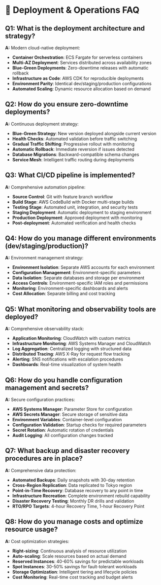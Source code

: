 # 🚀 Deployment & Operations FAQ

## **Q1: What is the deployment architecture and strategy?**
**A:** Modern cloud-native deployment:
- **Container Orchestration**: ECS Fargate for serverless containers
- **Multi-AZ Deployment**: Services distributed across availability zones
- **Blue-Green Deployments**: Zero-downtime releases with automatic rollback
- **Infrastructure as Code**: AWS CDK for reproducible deployments
- **Environment Parity**: Identical dev/staging/production configurations
- **Automated Scaling**: Dynamic resource allocation based on demand

## **Q2: How do you ensure zero-downtime deployments?**
**A:** Continuous deployment strategy:
- **Blue-Green Strategy**: New version deployed alongside current version
- **Health Checks**: Automated validation before traffic switching
- **Gradual Traffic Shifting**: Progressive rollout with monitoring
- **Automatic Rollback**: Immediate reversion if issues detected
- **Database Migrations**: Backward-compatible schema changes
- **Service Mesh**: Intelligent traffic routing during deployments

## **Q3: What CI/CD pipeline is implemented?**
**A:** Comprehensive automation pipeline:
- **Source Control**: Git with feature branch workflow
- **Build Stage**: AWS CodeBuild with Docker multi-stage builds
- **Testing Stage**: Automated unit, integration, and security tests
- **Staging Deployment**: Automatic deployment to staging environment
- **Production Deployment**: Approved deployment with monitoring
- **Post-deployment**: Automated verification and health checks

## **Q4: How do you manage different environments (dev/staging/production)?**
**A:** Environment management strategy:
- **Environment Isolation**: Separate AWS accounts for each environment
- **Configuration Management**: Environment-specific parameters
- **Data Isolation**: Separate databases and storage per environment
- **Access Controls**: Environment-specific IAM roles and permissions
- **Monitoring**: Environment-specific dashboards and alerts
- **Cost Allocation**: Separate billing and cost tracking

## **Q5: What monitoring and observability tools are deployed?**
**A:** Comprehensive observability stack:
- **Application Monitoring**: CloudWatch with custom metrics
- **Infrastructure Monitoring**: AWS Systems Manager and CloudWatch
- **Log Aggregation**: Centralized logging with structured data
- **Distributed Tracing**: AWS X-Ray for request flow tracking
- **Alerting**: SNS notifications with escalation procedures
- **Dashboards**: Real-time visualization of system health

## **Q6: How do you handle configuration management and secrets?**
**A:** Secure configuration practices:
- **AWS Systems Manager**: Parameter Store for configuration
- **AWS Secrets Manager**: Secure storage of sensitive data
- **Environment Variables**: Container-level configuration
- **Configuration Validation**: Startup checks for required parameters
- **Secret Rotation**: Automatic rotation of credentials
- **Audit Logging**: All configuration changes tracked

## **Q7: What backup and disaster recovery procedures are in place?**
**A:** Comprehensive data protection:
- **Automated Backups**: Daily snapshots with 30-day retention
- **Cross-Region Replication**: Data replicated to Tokyo region
- **Point-in-Time Recovery**: Database recovery to any point in time
- **Infrastructure Recreation**: Complete environment rebuild capability
- **Disaster Recovery Testing**: Monthly DR drills and validation
- **RTO/RPO Targets**: 4-hour Recovery Time, 1-hour Recovery Point

## **Q8: How do you manage costs and optimize resource usage?**
**A:** Cost optimization strategies:
- **Right-sizing**: Continuous analysis of resource utilization
- **Auto-scaling**: Scale resources based on actual demand
- **Reserved Instances**: 40-60% savings for predictable workloads
- **Spot Instances**: 30-50% savings for fault-tolerant workloads
- **Storage Optimization**: Intelligent tiering and lifecycle policies
- **Cost Monitoring**: Real-time cost tracking and budget alerts
